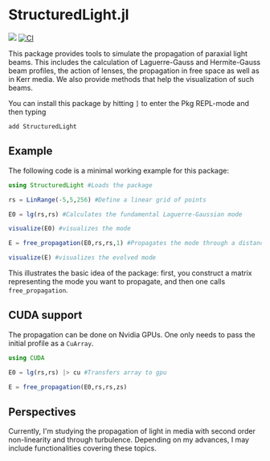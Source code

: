 # StructuredLight.jl

[![](https://img.shields.io/badge/docs-stable-blue.svg)](https://marcsgil.github.io/StructuredLight.jl/stable/)
[![CI](https://github.com/marcsgil/StructuredLight.jl/actions/workflows/CI.yml/badge.svg)](https://github.com/marcsgil/StructuredLight.jl/actions/workflows/CI.yml)

This package provides tools to simulate the propagation of paraxial light beams. This includes the calculation of Laguerre-Gauss and Hermite-Gauss beam profiles, the action of lenses, the propagation in free space as well as in Kerr media. We also provide methods that help the visualization of such beams.

You can install this package by hitting `]` to enter the Pkg REPL-mode and then typing

```
add StructuredLight
```  
## Example

The following code is a minimal working example for this package:

```julia
using StructuredLight #Loads the package

rs = LinRange(-5,5,256) #Define a linear grid of points

E0 = lg(rs,rs) #Calculates the fundamental Laguerre-Gaussian mode

visualize(E0) #visualizes the mode

E = free_propagation(E0,rs,rs,1) #Propagates the mode through a distance of z=1

visualize(E) #visualizes the evolved mode
```

This illustrates the basic idea of the package: first, you construct a matrix representing the mode you want to propagate, and then one calls `free_propagation`.

## CUDA support

The propagation can be done on Nvidia GPUs. One only needs to pass the initial profile as a `CuArray`.

```julia
using CUDA

E0 = lg(rs,rs) |> cu #Transfers array to gpu

E = free_propagation(E0,rs,rs,zs)
```

## Perspectives

Currently, I'm studying the propagation of light in media with second order non-linearity and through turbulence. Depending on my advances, I may include functionalities covering these topics.
